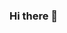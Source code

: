 ### Hi there 👋

<!--
**mayurishou/mayurishou** is a ✨ _special_ ✨ repository because its `README.md` (this file) appears on your GitHub profile.


<img src="https://github-readme-tech-stack.vercel.app/api/cards?fontSize=16&lineHeight=8&lineCount=3&gap=8&line1=python,python,3776AB;NumPy,NumPy,013243;pandas,pandas,150458;&line2=SQLite,SQLite,003B57;MySQL,MySQL,4479A1;PostgreSQL,PostgreSQL,4169E1;&line3=css3,css3,1572B6;html5,html5,E34F26;" alt="My Tech Stack" />
